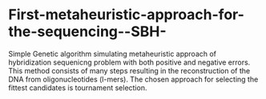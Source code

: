 # First-metaheuristic-approach-for-the-sequencing--SBH-

Simple Genetic algorithm simulating metaheuristic approach of hybridization sequenicng problem with both positive and negative errors.
This method consists of many steps resulting in the reconstruction of the DNA from oligonucleotides (l-mers).
The chosen approach for selecting the fittest candidates is tournament selection.
